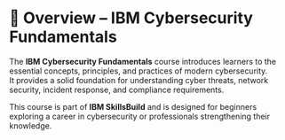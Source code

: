 # 📖 Overview – IBM Cybersecurity Fundamentals  

The **IBM Cybersecurity Fundamentals** course introduces learners to the essential concepts, principles, and practices of modern cybersecurity.  
It provides a solid foundation for understanding cyber threats, network security, incident response, and compliance requirements.  

This course is part of **IBM SkillsBuild** and is designed for beginners exploring a career in cybersecurity or professionals strengthening their knowledge.  
